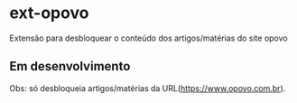 # ext-opovo
Extensão para desbloquear o conteúdo dos artigos/matérias do site opovo

## Em desenvolvimento

Obs: só desbloqueia artigos/matérias da URL(https://www.opovo.com.br).
